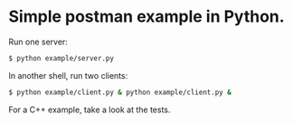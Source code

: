 
# Simple postman example in Python.

Run one server:

```sh
$ python example/server.py
```

In another shell, run two clients:

```sh
$ python example/client.py & python example/client.py &
```

For a C++ example, take a look at the tests.

